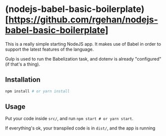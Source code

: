 # (nodejs-babel-basic-boilerplate)[https://github.com/rgehan/nodejs-babel-basic-boilerplate]

This is a really simple starting NodeJS app. It makes use of Babel in order to support the latest features of the language.

Gulp is used to run the Babelization task, and dotenv is already "configured" (if that's a thing).

## Installation
```bash
npm install # or yarn install
```

## Usage
Put your code inside `src/`, and run `npm start # or yarn start`.

If everything's ok, your transpiled code is in `dist/`, and the app is running
